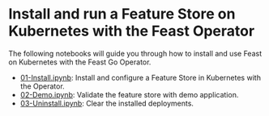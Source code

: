 # Install and run a Feature Store on Kubernetes with the Feast Operator

The following notebooks will guide you through how to install and use Feast on Kubernetes with the Feast Go Operator.

* [01-Install.ipynb](./01-Install.ipynb): Install and configure a Feature Store in Kubernetes with the Operator.
* [02-Demo.ipynb](./02-Demo.ipynb): Validate the feature store with demo application.
* [03-Uninstall.ipynb](./03-Uninstall.ipynb): Clear the installed deployments.
